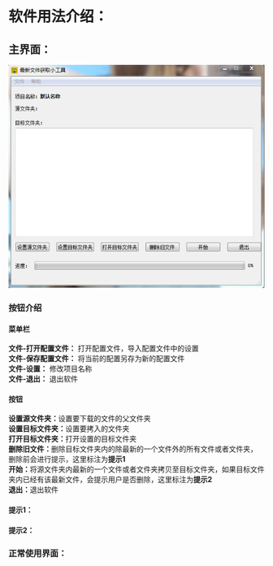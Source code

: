 # 软件用法介绍：

## 主界面：
![](picture/main.png)
### 按钮介绍

#### 菜单栏
<b>文件-打开配置文件：</b>
打开配置文件，导入配置文件中的设置  
<b>文件-保存配置文件：</b>
将当前的配置另存为新的配置文件  
<b>文件-设置：</b>
修改项目名称  
<b>文件-退出：</b>
退出软件

#### 按钮
<b>设置源文件夹：</b>设置要下载的文件的父文件夹  
<b>设置目标文件夹：</b>设置要拷入的文件夹  
<b>打开目标文件夹：</b>打开设置的目标文件夹  
<b>删除旧文件：</b>删除目标文件夹内的除最新的一个文件外的所有文件或者文件夹，
  删除前会进行提示，这里标注为<b>提示1</b>   
<b>开始：</b>将源文件夹内最新的一个文件或者文件夹拷贝至目标文件夹，如果目标文件夹内已经有该最新文件，会提示用户是否删除，这里标注为<b>提示2</b>   
<b>退出：</b>退出软件
#### 提示1：

#### 提示2：

### 正常使用界面：
